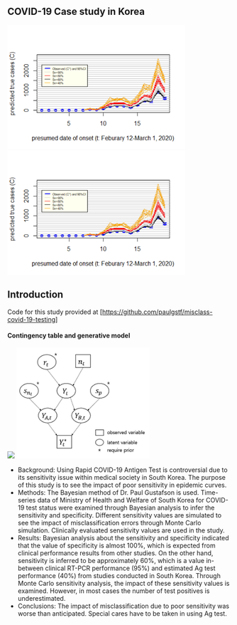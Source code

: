 ## COVID-19 Case study in Korea
<img src="figures/fig7.png" width="400">
<img src="figures/fig7.png" width="400">

## Introduction
Code for this study provided at [https://github.com/paulgstf/misclass-covid-19-testing]
#### Contingency table and generative model
<img src="https://user-images.githubusercontent.com/49227171/141667116-c3e62113-0a01-4fa1-92c9-e1b8c3df6137.JPG" width="500">
<img src="figures/diagram.JPG" width="300">

* Background: Using Rapid COVID-19 Antigen Test is controversial due to its sensitivity issue within medical society in South Korea. The purpose of this study is to see the impact of poor sensitivity in epidemic curves.
* Methods: The Bayesian method of Dr. Paul Gustafson is used. Time-series data of Ministry of Health and Welfare of South Korea for COVID-19 test status were examined through Bayesian analysis to infer the sensitivity and specificity. Different sensitivity values are simulated to see the impact of misclassification errors through Monte Carlo simulation. Clinically evaluated sensitivity values are used in the study.
* Results: Bayesian analysis about the sensitivity and specificity indicated that the value of specificity is almost 100%, which is expected from clinical performance results from other studies. On the other hand, sensitivity is inferred to be approximately 60%, which is a value in-between clinical RT-PCR performance (95%) and estimated Ag test performance (40%) from studies conducted in South Korea. Through Monte Carlo sensitivity analysis, the impact of these sensitivity values is examined. However, in most cases the number of test positives is underestimated. 
* Conclusions: The impact of misclassification due to poor sensitivity was worse than anticipated. Special cares have to be taken in using Ag test.



